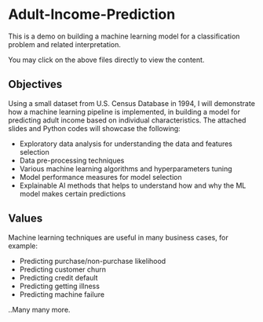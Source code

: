 # Adult-Income-Prediction
This is a demo on building a machine learning model for a classification problem and related interpretation.

You may click on the above files directly to view the content.

## Objectives
Using a small dataset from U.S. Census Database in 1994, I will demonstrate how a machine learning pipeline is implemented, in building a model for predicting adult income based on individual characteristics. The attached slides and Python codes will showcase the following:
- Exploratory data analysis for understanding the data and features selection
- Data pre-processing techniques
- Various machine learning algorithms and hyperparameters tuning
- Model performance measures for model selection
- Explainable AI methods that helps to understand how and why the ML model makes certain predictions

## Values
Machine learning techniques are useful in many business cases, for example:
- Predicting purchase/non-purchase likelihood
- Predicting customer churn
- Predicting credit default
- Predicting getting illness
- Predicting machine failure

..Many many more.
